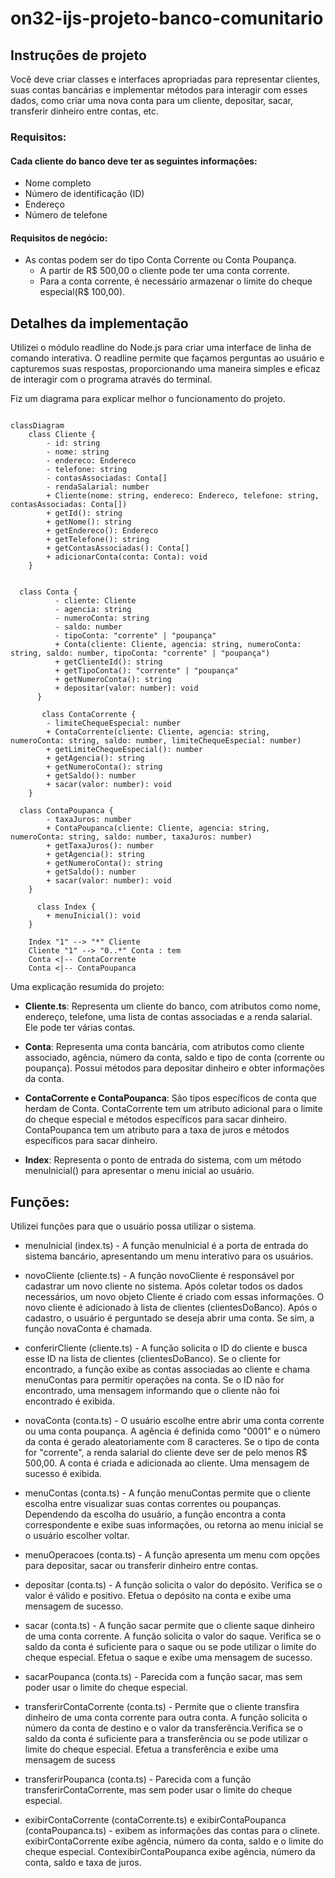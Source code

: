 # on32-ijs-projeto-banco-comunitario

## Instruções de projeto
Você deve criar classes e interfaces apropriadas para representar clientes, suas contas bancárias e implementar métodos para interagir com esses dados, como criar uma nova conta para um cliente, depositar, sacar, transferir dinheiro entre contas, etc.

### Requisitos:

#### Cada cliente do banco deve ter as seguintes informações:
- Nome completo
- Número de identificação (ID)
- Endereço
- Número de telefone 

#### Requisitos de negócio:
- As contas podem ser do tipo Conta Corrente ou Conta Poupança.
  - A partir de R$ 500,00 o cliente pode ter uma conta corrente. 
  - Para a conta corrente, é necessário armazenar o limite do cheque especial(R$ 100,00).
  
## Detalhes da implementação
Utilizei o módulo readline do Node.js para criar uma interface de linha de comando interativa. O readline permite que façamos perguntas ao usuário e capturemos suas respostas, proporcionando uma maneira simples e eficaz de interagir com o programa através do terminal.

Fiz um diagrama para explicar melhor o funcionamento do projeto.

```mermaid

classDiagram
    class Cliente {
        - id: string
        - nome: string
        - endereco: Endereco
        - telefone: string
        - contasAssociadas: Conta[]
        - rendaSalarial: number
        + Cliente(nome: string, endereco: Endereco, telefone: string, contasAssociadas: Conta[])
        + getId(): string
        + getNome(): string
        + getEndereco(): Endereco
        + getTelefone(): string
        + getContasAssociadas(): Conta[]
        + adicionarConta(conta: Conta): void
    }


  class Conta {
          - cliente: Cliente
          - agencia: string
          - numeroConta: string
          - saldo: number
          - tipoConta: "corrente" | "poupança"
          + Conta(cliente: Cliente, agencia: string, numeroConta: string, saldo: number, tipoConta: "corrente" | "poupança")
          + getClienteId(): string
          + getTipoConta(): "corrente" | "poupança"
          + getNumeroConta(): string
          + depositar(valor: number): void
      }

       class ContaCorrente {
        - limiteChequeEspecial: number
        + ContaCorrente(cliente: Cliente, agencia: string, numeroConta: string, saldo: number, limiteChequeEspecial: number)
        + getLimiteChequeEspecial(): number
        + getAgencia(): string
        + getNumeroConta(): string
        + getSaldo(): number
        + sacar(valor: number): void
    }
  
  class ContaPoupanca {
        - taxaJuros: number
        + ContaPoupanca(cliente: Cliente, agencia: string, numeroConta: string, saldo: number, taxaJuros: number)
        + getTaxaJuros(): number
        + getAgencia(): string
        + getNumeroConta(): string
        + getSaldo(): number
        + sacar(valor: number): void
    }

      class Index {
        + menuInicial(): void
    }

    Index "1" --> "*" Cliente
    Cliente "1" --> "0..*" Conta : tem
    Conta <|-- ContaCorrente
    Conta <|-- ContaPoupanca

```

Uma explicação resumida do projeto:
- **Cliente.ts**: Representa um cliente do banco, com atributos como nome, endereço, telefone, uma lista de contas associadas e a renda salarial. Ele pode ter várias contas.

- **Conta**: Representa uma conta bancária, com atributos como cliente associado, agência, número da conta, saldo e tipo de conta (corrente ou poupança). Possui métodos para depositar dinheiro e obter informações da conta.

- **ContaCorrente e ContaPoupanca**: São tipos específicos de conta que herdam de Conta. ContaCorrente tem um atributo adicional para o limite do cheque especial e métodos específicos para sacar dinheiro. ContaPoupanca tem um atributo para a taxa de juros e métodos específicos para sacar dinheiro.

- **Index**: Representa o ponto de entrada do sistema, com um método menuInicial() para apresentar o menu inicial ao usuário.

## Funções: 
Utilizei funções para que o usuário possa utilizar o sistema. 

- menuInicial (index.ts) - A função menuInicial é a porta de entrada do sistema bancário, apresentando um menu interativo para os usuários.

- novoCliente (cliente.ts) - A função novoCliente é responsável por cadastrar um novo cliente no sistema. Após coletar todos os dados necessários, um novo objeto Cliente é criado com essas informações. O novo cliente é adicionado à lista de clientes (clientesDoBanco). Após o cadastro, o usuário é perguntado se deseja abrir uma conta. Se sim, a função novaConta é chamada.

- conferirCliente (cliente.ts) -  A função solicita o ID do cliente e busca esse ID na lista de clientes (clientesDoBanco). Se o cliente for encontrado, a função exibe as contas associadas ao cliente e chama menuContas para permitir operações na conta. Se o ID não for encontrado, uma mensagem informando que o cliente não foi encontrado é exibida.

- novaConta (conta.ts) - O usuário escolhe entre abrir uma conta corrente ou uma conta poupança. A agência é definida como "0001" e o número da conta é gerado aleatoriamente com 8 caracteres. Se o tipo de conta for "corrente", a renda salarial do cliente deve ser de pelo menos R$ 500,00. A conta é criada e adicionada ao cliente. Uma mensagem de sucesso é exibida.

- menuContas (conta.ts) - A função menuContas permite que o cliente escolha entre visualizar suas contas correntes ou poupanças. Dependendo da escolha do usuário, a função encontra a conta correspondente e exibe suas informações, ou retorna ao menu inicial se o usuário escolher voltar.

- menuOperacoes (conta.ts) - A função apresenta um menu com opções para depositar, sacar ou transferir dinheiro entre contas.

- depositar (conta.ts) - A função solicita o valor do depósito.  Verifica se o valor é válido e positivo. Efetua o depósito na conta e exibe uma mensagem de sucesso.

- sacar (conta.ts) - A função sacar permite que o cliente saque dinheiro de uma conta corrente. A função solicita o valor do saque. Verifica se o saldo da conta é suficiente para o saque ou se pode utilizar o limite do cheque especial. Efetua o saque e exibe uma mensagem de sucesso.

- sacarPoupanca (conta.ts) - Parecida com a função sacar, mas sem poder usar o limite do cheque especial. 

- transferirContaCorrente (conta.ts) -  Permite que o cliente transfira dinheiro de uma conta corrente para outra conta. A função solicita o número da conta de destino e o valor da transferência.Verifica se o saldo da conta é suficiente para a transferência ou se pode utilizar o limite do cheque especial.
Efetua a transferência e exibe uma mensagem de sucess

- transferirPoupanca (conta.ts) - Parecida com a função transferirContaCorrente, mas sem poder usar o limite do cheque especial.

- exibirContaCorrente (contaCorrente.ts) e exibirContaPoupanca (contaPoupanca.ts) - exibem as informações das contas para o clinete. exibirContaCorrente exibe agência, número da conta, saldo e o limite do cheque especial. ContexibirContaPoupanca exibe agência, número da conta, saldo e taxa de juros.